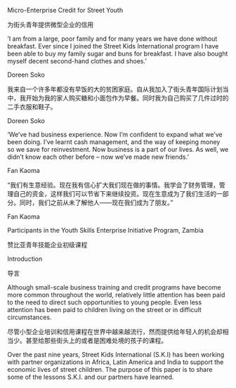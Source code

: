 Micro-Enterprise Credit for Street Youth

为街头青年提供微型企业的信用

‘I am from a large, poor family and for many years we have done without breakfast. Ever since I joined the Street Kids International program I have been able to buy my family sugar and buns for breakfast. I have also bought myself decent second-hand clothes and shoes.’

Doreen Soko

我来自一个许多年都没有早饭的大的贫困家庭。自从我加入了街头青年国际计划当中，我开始为我的家人购买糖和小面包作为早餐。同时我为自己购买了几件过时的二手衣服和鞋子。

Doreen Soko

‘We’ve had business experience. Now I’m confident to expand what we’ve been doing. I’ve learnt cash management, and the way of keeping money so we save for reinvestment. Now business is a part of our lives. As well, we didn’t know each other before – now we’ve made new friends.’

Fan Kaoma

“我们有生意经验。现在我有信心扩大我们现在做的事情。我学会了财务管理，管理自己的资金，这样我们可以节省下来继续投资。现在生意成为了我们生活的一部分。同时，我们之前从未了解他人——现在我们成为了朋友。”

Fan Kaoma

Participants in the Youth Skills Enterprise Initiative Program, Zambia

赞比亚青年技能企业初级课程

Introduction

导言

Although small-scale business training and credit programs have become more common throughout the world, relatively little attention has been paid to the need to direct such opportunities to young people. Even less attention has been paid to children living on the street or in difficult circumstances.

尽管小型企业培训和信用课程在世界中越来越流行，然而提供给年轻人的机会却相当少。甚至给那些街头上的或者是困难处境的孩子的课程。

Over the past nine years, Street Kids International (S.K.I) has been working with partner organizations in Africa, Latin America and India to support the economic lives of street children. The purpose of this paper is to share some of the lessons S.K.I. and our partners have learned.